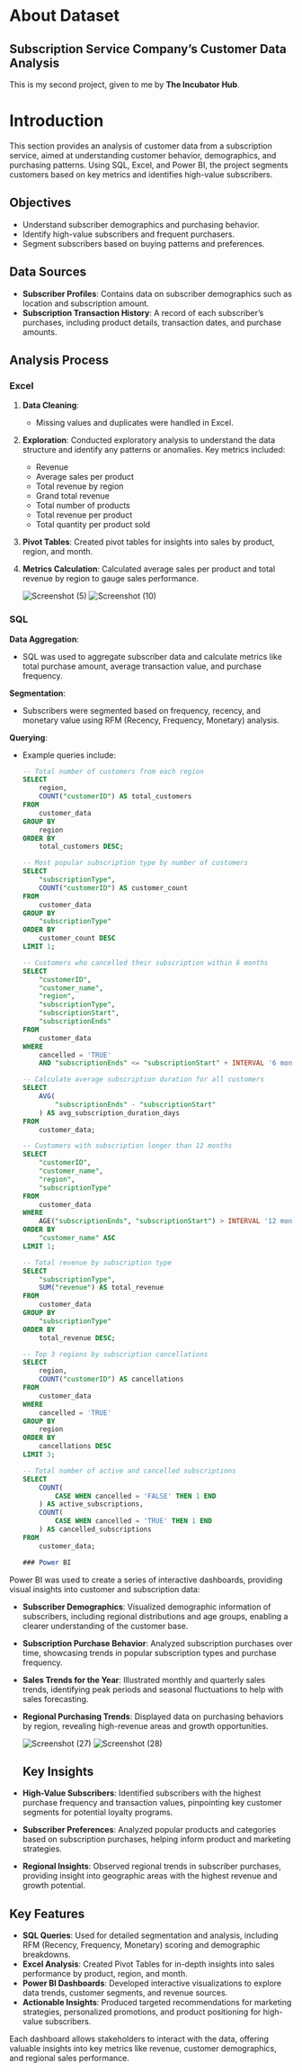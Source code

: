 # About Dataset

## Subscription Service Company’s Customer Data Analysis

This is my second project, given to me by **The Incubator Hub**.

# Introduction

This section provides an analysis of customer data from a subscription service, aimed at understanding customer behavior, demographics, and purchasing patterns. Using SQL, Excel, and Power BI, the project segments customers based on key metrics and identifies high-value subscribers.

## Objectives

- Understand subscriber demographics and purchasing behavior.
- Identify high-value subscribers and frequent purchasers.
- Segment subscribers based on buying patterns and preferences.

## Data Sources

- **Subscriber Profiles**: Contains data on subscriber demographics such as location and subscription amount.
- **Subscription Transaction History**: A record of each subscriber’s purchases, including product details, transaction dates, and purchase amounts.

## Analysis Process

### Excel

1. **Data Cleaning**: 
   - Missing values and duplicates were handled in Excel.

2. **Exploration**: Conducted exploratory analysis to understand the data structure and identify any patterns or anomalies. Key metrics included:
   - Revenue
   - Average sales per product
   - Total revenue by region
   - Grand total revenue
   - Total number of products
   - Total revenue per product
   - Total quantity per product sold

3. **Pivot Tables**: Created pivot tables for insights into sales by product, region, and month.

4. **Metrics Calculation**: Calculated average sales per product and total revenue by region to gauge sales performance.

   ![Screenshot (5)](https://github.com/user-attachments/assets/68d7f2da-7d3a-45a4-a29c-bfa87c868297)
   ![Screenshot (10)](https://github.com/user-attachments/assets/98b04910-78f8-4d31-8eb9-51aa4abd5fe7)

### SQL

**Data Aggregation**:
- SQL was used to aggregate subscriber data and calculate metrics like total purchase amount, average transaction value, and purchase frequency.

**Segmentation**:
- Subscribers were segmented based on frequency, recency, and monetary value using RFM (Recency, Frequency, Monetary) analysis.

**Querying**:
- Example queries include:

   ```sql
   -- Total number of customers from each region
   SELECT 
       region,
       COUNT("customerID") AS total_customers
   FROM 
       customer_data 
   GROUP BY 
       region
   ORDER BY 
       total_customers DESC;

   -- Most popular subscription type by number of customers
   SELECT 
       "subscriptionType",
       COUNT("customerID") AS customer_count
   FROM 
       customer_data
   GROUP BY 
       "subscriptionType"
   ORDER BY 
       customer_count DESC
   LIMIT 1;

   -- Customers who cancelled their subscription within 6 months
   SELECT 
       "customerID",
       "customer_name",
       "region",
       "subscriptionType",
       "subscriptionStart",
       "subscriptionEnds"
   FROM 
       customer_data
   WHERE 
       cancelled = 'TRUE'
       AND "subscriptionEnds" <= "subscriptionStart" + INTERVAL '6 months';

   -- Calculate average subscription duration for all customers
   SELECT 
       AVG(
           "subscriptionEnds" - "subscriptionStart"
       ) AS avg_subscription_duration_days
   FROM 
       customer_data;

   -- Customers with subscription longer than 12 months	
   SELECT 
       "customerID",
       "customer_name",
       "region",
       "subscriptionType"
   FROM 
       customer_data
   WHERE 
       AGE("subscriptionEnds", "subscriptionStart") > INTERVAL '12 months'
   ORDER BY 
       "customer_name" ASC
   LIMIT 1;

   -- Total revenue by subscription type
   SELECT 
       "subscriptionType",
       SUM("revenue") AS total_revenue
   FROM 
       customer_data 
   GROUP BY 
       "subscriptionType"
   ORDER BY 
       total_revenue DESC;

   -- Top 3 regions by subscription cancellations
   SELECT 
       region,
       COUNT("customerID") AS cancellations
   FROM 
       customer_data
   WHERE 
       cancelled = 'TRUE'
   GROUP BY 
       region
   ORDER BY 
       cancellations DESC
   LIMIT 3;

   -- Total number of active and cancelled subscriptions
   SELECT 
       COUNT(
           CASE WHEN cancelled = 'FALSE' THEN 1 END
       ) AS active_subscriptions,
       COUNT(
           CASE WHEN cancelled = 'TRUE' THEN 1 END
       ) AS cancelled_subscriptions
   FROM 
       customer_data;

   ### Power BI

Power BI was used to create a series of interactive dashboards, providing visual insights into customer and subscription data:

- **Subscriber Demographics**: Visualized demographic information of subscribers, including regional distributions and age groups, enabling a clearer understanding of the customer base.

- **Subscription Purchase Behavior**: Analyzed subscription purchases over time, showcasing trends in popular subscription types and purchase frequency.

- **Sales Trends for the Year**: Illustrated monthly and quarterly sales trends, identifying peak periods and seasonal fluctuations to help with sales forecasting.

- **Regional Purchasing Trends**: Displayed data on purchasing behaviors by region, revealing high-revenue areas and growth opportunities.

   ![Screenshot (27)](https://github.com/user-attachments/assets/badb1df4-111d-4e3d-ad5d-30bdb3770f13)
   ![Screenshot (28)](https://github.com/user-attachments/assets/8be16c77-b7d6-43b5-9e80-03394f42dcfa)


  ## Key Insights

- **High-Value Subscribers**: Identified subscribers with the highest purchase frequency and transaction values, pinpointing key customer segments for potential loyalty programs.
- **Subscriber Preferences**: Analyzed popular products and categories based on subscription purchases, helping inform product and marketing strategies.
- **Regional Insights**: Observed regional trends in subscriber purchases, providing insight into geographic areas with the highest revenue and growth potential.

## Key Features

- **SQL Queries**: Used for detailed segmentation and analysis, including RFM (Recency, Frequency, Monetary) scoring and demographic breakdowns.
- **Excel Analysis**: Created Pivot Tables for in-depth insights into sales performance by product, region, and month.
- **Power BI Dashboards**: Developed interactive visualizations to explore data trends, customer segments, and revenue sources.
- **Actionable Insights**: Produced targeted recommendations for marketing strategies, personalized promotions, and product positioning for high-value subscribers.

   
Each dashboard allows stakeholders to interact with the data, offering valuable insights into key metrics like revenue, customer demographics, and regional sales performance.



